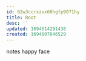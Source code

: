```yaml
---
id: 02w3ccrxzvx68hgfp9071hy
title: Root
desc: ''
updated: 1694614291438
created: 1694607646529
---
```

notes happy face